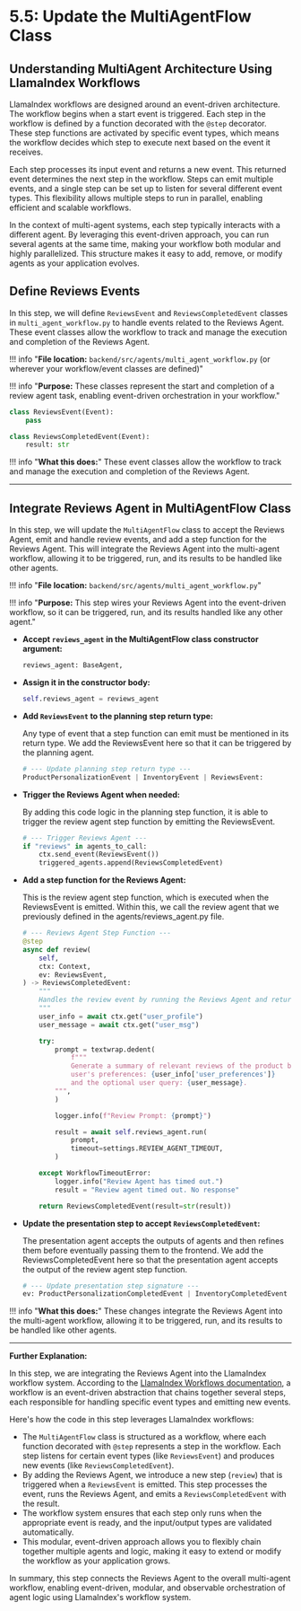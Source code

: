 # 5.5: Update the MultiAgentFlow Class

## Understanding MultiAgent Architecture Using LlamaIndex Workflows

LlamaIndex workflows are designed around an event-driven architecture. The workflow begins when a start event is triggered. Each step in the workflow is defined by a function decorated with the `@step` decorator. These step functions are activated by specific event types, which means the workflow decides which step to execute next based on the event it receives.

Each step processes its input event and returns a new event. This returned event determines the next step in the workflow. Steps can emit multiple events, and a single step can be set up to listen for several different event types. This flexibility allows multiple steps to run in parallel, enabling efficient and scalable workflows.

In the context of multi-agent systems, each step typically interacts with a different agent. By leveraging this event-driven approach, you can run several agents at the same time, making your workflow both modular and highly parallelized. This structure makes it easy to add, remove, or modify agents as your application evolves.

## Define Reviews Events

In this step, we will define `ReviewsEvent` and `ReviewsCompletedEvent` classes in `multi_agent_workflow.py` to handle events related to the Reviews Agent. These event classes allow the workflow to track and manage the execution and completion of the Reviews Agent.

!!! info "**File location:** `backend/src/agents/multi_agent_workflow.py` (or wherever your workflow/event classes are defined)"

!!! info "**Purpose:** These classes represent the start and completion of a review agent task, enabling event-driven orchestration in your workflow."

```python
class ReviewsEvent(Event):
    pass

class ReviewsCompletedEvent(Event):
    result: str
```

!!! info "**What this does:**"
    These event classes allow the workflow to track and manage the execution and completion of the Reviews Agent.

---

## Integrate Reviews Agent in MultiAgentFlow Class

In this step, we will update the `MultiAgentFlow` class to accept the Reviews Agent, emit and handle review events, and add a step function for the Reviews Agent. This will integrate the Reviews Agent into the multi-agent workflow, allowing it to be triggered, run, and its results to be handled like other agents.

!!! info "**File location:** `backend/src/agents/multi_agent_workflow.py`"

!!! info "**Purpose:** This step wires your Reviews Agent into the event-driven workflow, so it can be triggered, run, and its results handled like any other agent."

- **Accept `reviews_agent` in the MultiAgentFlow class constructor argument:**

    ```python
    reviews_agent: BaseAgent,
    ```

- **Assign it in the constructor body:**
    ```python
    self.reviews_agent = reviews_agent
    ```

- **Add `ReviewsEvent` to the planning step return type:**

    Any type of event that a step function can emit must be mentioned in its return type. We add the ReviewsEvent here so that it can be triggered by the planning agent.
    ```python
    # --- Update planning step return type ---
    ProductPersonalizationEvent | InventoryEvent | ReviewsEvent:
    ```

- **Trigger the Reviews Agent when needed:**

    By adding this code logic in the planning step function, it is able to trigger the review agent step function by emitting the ReviewsEvent.
    ```python
    # --- Trigger Reviews Agent ---
    if "reviews" in agents_to_call:
        ctx.send_event(ReviewsEvent())
        triggered_agents.append(ReviewsCompletedEvent)
    ```

- **Add a step function for the Reviews Agent:**

    This is the review agent step function, which is executed when the ReviewsEvent is emitted. Within this, we call the review agent that we previously defined in the agents/reviews_agent.py file.
    ```python
    # --- Reviews Agent Step Function ---
    @step
    async def review(
        self,
        ctx: Context,
        ev: ReviewsEvent,
    ) -> ReviewsCompletedEvent:
        """
        Handles the review event by running the Reviews Agent and returning the result.
        """
        user_info = await ctx.get("user_profile")
        user_message = await ctx.get("user_msg")

        try:
            prompt = textwrap.dedent(
                f"""
                Generate a summary of relevant reviews of the product based on the
                user's preferences: {user_info['user_preferences']}
                and the optional user query: {user_message}.
            """,
            )

            logger.info(f"Review Prompt: {prompt}")

            result = await self.reviews_agent.run(
                prompt,
                timeout=settings.REVIEW_AGENT_TIMEOUT,
            )

        except WorkflowTimeoutError:
            logger.info("Review Agent has timed out.")
            result = "Review agent timed out. No response"

        return ReviewsCompletedEvent(result=str(result))
    ```

- **Update the presentation step to accept `ReviewsCompletedEvent`:**


    The presentation agent accepts the outputs of agents and then refines them before eventually passing them to the frontend. We add the ReviewsCompletedEvent here so that the presentation agent accepts the output of the review agent step function. 
    ```python
    # --- Update presentation step signature ---
    ev: ProductPersonalizationCompletedEvent | InventoryCompletedEvent | ReviewsCompletedEvent,
    ```

!!! info "**What this does:**"
    These changes integrate the Reviews Agent into the multi-agent workflow, allowing it to be triggered, run, and its results to be handled like other agents.

---

**Further Explanation:**

In this step, we are integrating the Reviews Agent into the LlamaIndex workflow system. According to the [LlamaIndex Workflows documentation](https://docs.llamaindex.ai/en/stable/module_guides/workflow/#workflows), a workflow is an event-driven abstraction that chains together several steps, each responsible for handling specific event types and emitting new events. 

Here's how the code in this step leverages LlamaIndex workflows:

- The `MultiAgentFlow` class is structured as a workflow, where each function decorated with `@step` represents a step in the workflow. Each step listens for certain event types (like `ReviewsEvent`) and produces new events (like `ReviewsCompletedEvent`).
- By adding the Reviews Agent, we introduce a new step (`review`) that is triggered when a `ReviewsEvent` is emitted. This step processes the event, runs the Reviews Agent, and emits a `ReviewsCompletedEvent` with the result.
- The workflow system ensures that each step only runs when the appropriate event is ready, and the input/output types are validated automatically.
- This modular, event-driven approach allows you to flexibly chain together multiple agents and logic, making it easy to extend or modify the workflow as your application grows.

In summary, this step connects the Reviews Agent to the overall multi-agent workflow, enabling event-driven, modular, and observable orchestration of agent logic using LlamaIndex's workflow system.
